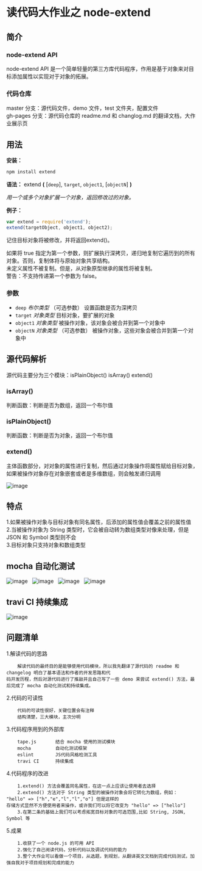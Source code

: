 # 读代码大作业之 node-extend

## 简介  
### node-extend API
node-extend API 是一个简单轻量的第三方库代码程序，作用是基于对象来对目标添加属性以实现对于对象的拓展。
### 代码仓库
master 分支：源代码文件，demo 文件，test 文件夹，配置文件  
gh-pages 分支：源代码仓库的 readme.md 和 changlog.md 的翻译文档，大作业展示页

## 用法

**安装：**

``` sh
npm install extend
```
**语法：** extend **(** [`deep`], `target`, `object1`, [`objectN`] **)**

*用一个或多个对象扩展一个对象，返回修改过的对象。*

**例子：**

``` js
var extend = require('extend');
extend(targetObject, object1, object2);
```

记住目标对象将被修改，并将返回extend()。

如果将 true 指定为第一个参数，则扩展执行深拷贝，递归地复制它遍历到的所有对象。否则，复制体将与原始对象共享结构。  
未定义属性不被复制。但是，从对象原型继承的属性将被复制。  
警告：不支持传递第一个参数为 false。

### 参数

* `deep` *布尔类型* （可选参数）
设置函数是否为深拷贝
* `target`	*对象类型*
目标对象，要扩展的对象
* `object1`	*对象类型*
被操作对象，该对象会被合并到第一个对象中
* `objectN` *对象类型* （可选参数）
被操作对象，这些对象会被合并到第一个对象中

## 源代码解析  

源代码主要分为三个模块：isPlainObject() isArray() extend()  

### isArray()
判断函数：判断是否为数组，返回一个布尔值
### isPlainObject()  
判断函数：判断是否为对象，返回一个布尔值
### extend()
主体函数部分，对对象的属性进行复制，然后通过对象操作将属性赋给目标对象，如果被操作对象存在对象嵌套或者是多维数组，则会触发递归调用  

![image](images/process.jpg)  

## 特点  
1.如果被操作对象与目标对象有同名属性，后添加的属性值会覆盖之前的属性值  
2.当被操作对象为 String 类型时，它会被自动转为数组类型对像来处理，但是 JSON 和 Symbol 类型则不会  
3.目标对象只支持对象和数组类型

## mocha 自动化测试
![image](images/mocha1.jpg)  
![image](images/mocha2.jpg)  
![image](images/mocha3.jpg)  
![image](images/mocha4.jpg)  

## travi CI 持续集成  
![image](images/travi.jpg)

## 问题清单  

1.解读代码的思路  

```
    解读代码的最终目的是能够使用代码模块，所以我先翻译了源代码的 readme 和 changelog 明白了基本语法和作者的开发思路和代
码开发历程，然后对源代码进行了推敲并且自己写了一些 demo 来尝试 extend() 方法，最后完成了 mocha 自动化测试和持续集成。
```  

2.代码的可读性  
```
    代码的可读性很好，关键位置会有注释
    结构清楚，三大模块，主次分明
```  
3.代码程序用到的外部库
```
    tape.js       结合 mocha 使用的测试模块
    mocha         自动化测试框架
    eslint        JS代码风格检测工具
    travi CI      持续集成
```  
4.代码程序的改进
```
    1.extend() 方法会覆盖同名属性，在这一点上应该让使用者去选择
    2.extend() 方法对于 String 类型的被操作对象会将它转化为数组，例如： "hello" => ["h","e","l","l","o"] 但是这样的
存储方式显然不方便使用者来操作，或许我们可以将它改变为 "hello" => ["hello"]
    3.在第二条的基础上我们可以考虑拓宽目标对象的可选范围,比如 String, JSON, Symbol 等
```
5.成果
```
    1.收获了一个 node.js 的可用 API
    2.强化了自己阅读代码，分析代码以及调试代码的能力
    3.整个大作业可以看做一个项目，从选题，到规划，从翻译英文文档到完成代码测试，加强自我对于项目规划和完成的能力
```
